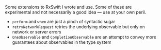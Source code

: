 Some extensions to RxSwift I wrote and use. Some of these are experimental and not necessarily a good idea — use at your own peril.

- `perform` and `when` are just a pinch of syntactic sugar
- `retryNetworkRequest` retries the underlying observable but only on network or server errors
- `OneObservable` and `CompletionObservable` are an attempt to convey more guarantees about observables in the type system
